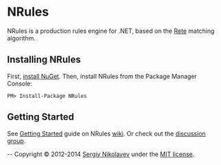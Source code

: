 # NRules
NRules is a production rules engine for .NET, based on the [Rete](http://www.wikipedia.org/wiki/Rete_algorithm) matching algorithm.

## Installing NRules
First, [install NuGet](http://docs.nuget.org/docs/start-here/installing-nuget). Then, install NRules from the Package Manager Console:

    PM> Install-Package NRules

## Getting Started
See [Getting Started](https://github.com/snikolayev/NRules/wiki/Getting-Started) guide on NRules [wiki](https://github.com/snikolayev/NRules/wiki).
Or check out the [discussion group](http://groups.google.com/group/nrules-users).

--
Copyright &copy; 2012-2014 [Sergiy Nikolayev](http://sergiynikolayev.com) under the [MIT license](LICENSE.txt).

